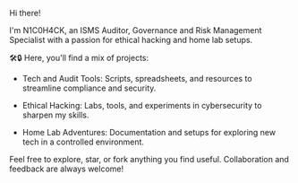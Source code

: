 
Hi there!

I'm N1C0H4CK, an ISMS Auditor, Governance and Risk Management Specialist with a passion for ethical hacking and home lab setups. 

🛠️🔒 Here, you'll find a mix of projects:

- Tech and Audit Tools: Scripts, spreadsheets, and resources to streamline compliance and security.

- Ethical Hacking: Labs, tools, and experiments in cybersecurity to sharpen my skills.

- Home Lab Adventures: Documentation and setups for exploring new tech in a controlled environment.
  

Feel free to explore, star, or fork anything you find useful. Collaboration and feedback are always welcome!
<!---
N1C0H4CK/N1C0H4CK is a ✨ special ✨ repository because its `README.md` (this file) appears on your GitHub profile.
You can click the Preview link to take a look at your changes.
--->
